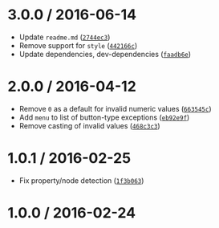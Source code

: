 <!--remark setext-->

<!--lint disable no-multiple-toplevel-headings -->

3.0.0 / 2016-06-14
==================

*   Update `readme.md` ([`2744ec3`](https://github.com/wooorm/hastscript/commit/2744ec3))
*   Remove support for `style` ([`442166c`](https://github.com/wooorm/hastscript/commit/442166c))
*   Update dependencies, dev-dependencies ([`faadb6e`](https://github.com/wooorm/hastscript/commit/faadb6e))

2.0.0 / 2016-04-12
==================

*   Remove `0` as a default for invalid numeric values ([`663545c`](https://github.com/wooorm/hastscript/commit/663545c))
*   Add `menu` to list of button-type exceptions ([`eb92e9f`](https://github.com/wooorm/hastscript/commit/eb92e9f))
*   Remove casting of invalid values ([`468c3c3`](https://github.com/wooorm/hastscript/commit/468c3c3))

1.0.1 / 2016-02-25
==================

*   Fix property/node detection ([`1f3b063`](https://github.com/wooorm/hastscript/commit/1f3b063))

1.0.0 / 2016-02-24
==================
